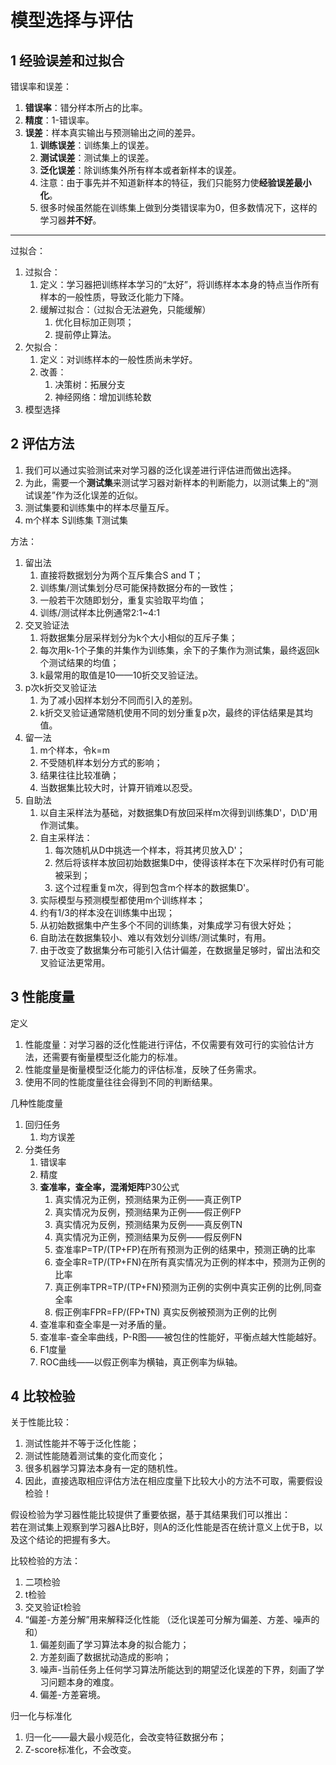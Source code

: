 # 模型选择与评估

## 1 经验误差和过拟合

错误率和误差：

1. **错误率**：错分样本所占的比率。
2. **精度**：1-错误率。
3. **误差**：样本真实输出与预测输出之间的差异。
   1. **训练误差**：训练集上的误差。
   2. **测试误差**：测试集上的误差。
   3. **泛化误差**：除训练集外所有样本或者新样本的误差。
   4. 注意：由于事先并不知道新样本的特征，我们只能努力使**经验误差最小化**。
   5. 很多时候虽然能在训练集上做到分类错误率为0，但多数情况下，这样的学习器**并不好**。

---

过拟合：

1. 过拟合：
   1. 定义：学习器把训练样本学习的“太好”，将训练样本本身的特点当作所有样本的一般性质，导致泛化能力下降。
   2. 缓解过拟合：（过拟合无法避免，只能缓解）
      1. 优化目标加正则项；
      2. 提前停止算法。
2. 欠拟合：
   1. 定义：对训练样本的一般性质尚未学好。
   2. 改善：
      1. 决策树：拓展分支
      2. 神经网络：增加训练轮数
3. 模型选择

## 2 评估方法

1. 我们可以通过实验测试来对学习器的泛化误差进行评估进而做出选择。
2. 为此，需要一个**测试集**来测试学习器对新样本的判断能力，以测试集上的“测试误差”作为泛化误差的近似。
3. 测试集要和训练集中的样本尽量互斥。
4. m个样本 S训练集 T测试集

方法：

1. 留出法
   1. 直接将数据划分为两个互斥集合S and T；
   2. 训练集/测试集划分尽可能保持数据分布的一致性；
   3. 一般若干次随即划分，重复实验取平均值；
   4. 训练/测试样本比例通常2:1~4:1
2. 交叉验证法
   1. 将数据集分层采样划分为k个大小相似的互斥子集；
   2. 每次用k-1个子集的并集作为训练集，余下的子集作为测试集，最终返回k个测试结果的均值；
   3. k最常用的取值是10——10折交叉验证法。
3. p次k折交叉验证法
   1. 为了减小因样本划分不同而引入的差别。
   2. k折交叉验证通常随机使用不同的划分重复p次，最终的评估结果是其均值。
4. 留一法
   1. m个样本，令k=m
   2. 不受随机样本划分方式的影响；
   3. 结果往往比较准确；
   4. 当数据集比较大时，计算开销难以忍受。
5. 自助法
   1. 以自主采样法为基础，对数据集D有放回采样m次得到训练集D'，D\D'用作测试集。
   2. 自主采样法：
      1. 每次随机从D中挑选一个样本，将其拷贝放入D'；
      2. 然后将该样本放回初始数据集D中，使得该样本在下次采样时仍有可能被采到；
      3. 这个过程重复m次，得到包含m个样本的数据集D'。
   3. 实际模型与预测模型都使用m个训练样本；
   4. 约有1/3的样本没在训练集中出现；
   5. 从初始数据集中产生多个不同的训练集，对集成学习有很大好处；
   6. 自助法在数据集较小、难以有效划分训练/测试集时，有用。
   7. 由于改变了数据集分布可能引入估计偏差，在数据量足够时，留出法和交叉验证法更常用。

## 3 性能度量

定义

1. 性能度量：对学习器的泛化性能进行评估，不仅需要有效可行的实验估计方法，还需要有衡量模型泛化能力的标准。
2. 性能度量是衡量模型泛化能力的评估标准，反映了任务需求。
3. 使用不同的性能度量往往会得到不同的判断结果。

几种性能度量

1. 回归任务
   1. 均方误差
2. 分类任务
   1. 错误率
   2. 精度
   3. **查准率，查全率，混淆矩阵**P30公式
      1. 真实情况为正例，预测结果为正例——真正例TP
      2. 真实情况为反例，预测结果为正例——假正例FP
      3. 真实情况为反例，预测结果为反例——真反例TN
      4. 真实情况为正例，预测结果为反例——假反例FN
      5. 查准率P=TP/(TP+FP)在所有预测为正例的结果中，预测正确的比率
      6. 查全率R=TP/(TP+FN)在所有真实情况为正例的样本中，预测为正例的比率
      7. 真正例率TPR=TP/(TP+FN)预测为正例的实例中真实正例的比例,同查全率
      8. 假正例率FPR=FP/(FP+TN) 真实反例被预测为正例的比例
   4. 查准率和查全率是一对矛盾的量。
   5. 查准率-查全率曲线，P-R图——被包住的性能好，平衡点越大性能越好。
   6. F1度量
   7. ROC曲线——以假正例率为横轴，真正例率为纵轴。

## 4 比较检验

关于性能比较：

1. 测试性能并不等于泛化性能；
2. 测试性能随着测试集的变化而变化；
3. 很多机器学习算法本身有一定的随机性。
4. 因此，直接选取相应评估方法在相应度量下比较大小的方法不可取，需要假设检验！
  
假设检验为学习器性能比较提供了重要依据，基于其结果我们可以推出：  
若在测试集上观察到学习器A比B好，则A的泛化性能是否在统计意义上优于B，以及这个结论的把握有多大。  

比较检验的方法：

1. 二项检验
2. t检验
3. 交叉验证t检验
4. “偏差-方差分解”用来解释泛化性能 （泛化误差可分解为偏差、方差、噪声的和）
   1. 偏差刻画了学习算法本身的拟合能力；
   2. 方差刻画了数据扰动造成的影响；
   3. 噪声-当前任务上任何学习算法所能达到的期望泛化误差的下界，刻画了学习问题本身的难度。
   4. 偏差-方差窘境。

归一化与标准化

1. 归一化——最大最小规范化，会改变特征数据分布；
2. Z-score标准化，不会改变。
